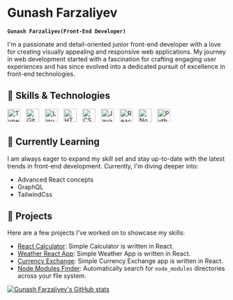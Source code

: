 # Gunash Farzaliyev

**`Gunash Farzaliyev(Front-End Developer)`**

I'm a passionate and detail-oriented junior front-end developer with a love for creating visually appealing and responsive web applications. My journey in web development started with a fascination for crafting engaging user experiences and has since evolved into a dedicated pursuit of excellence in front-end technologies.


## 🔧 Skills & Technologies
<img align="left" alt="TypeScript" width="30px" style="padding-right:10px;" src="https://cdn.jsdelivr.net/gh/devicons/devicon/icons/typescript/typescript-plain.svg" />
<img align="left" alt="Git" width="30px" style="padding-right:10px;" src="https://cdn.jsdelivr.net/gh/devicons/devicon/icons/git/git-original.svg" />
<img align="left" alt="Linux" width="30px" style="padding-right:10px;" src="https://cdn.jsdelivr.net/gh/devicons/devicon/icons/linux/linux-original.svg" />
<img align="left" alt="HTML" width="30px" style="padding-right:10px;" src="https://cdn.jsdelivr.net/gh/devicons/devicon/icons/html5/html5-plain.svg" />
<img align="left" alt="CSS" width="30px" style="padding-right:10px;" src="https://cdn.jsdelivr.net/gh/devicons/devicon/icons/css3/css3-plain.svg" />
<img align="left" alt="JavaScript" width="30px" style="padding-right:10px;" src="https://cdn.jsdelivr.net/gh/devicons/devicon/icons/javascript/javascript-plain.svg" />
<img align="left" alt="React" width="30px" style="padding-right:10px;" src="https://cdn.jsdelivr.net/gh/devicons/devicon/icons/react/react-original.svg" />
<img align="left" alt="NodeJS" width="30px" style="padding-right:10px;" src="https://cdn.jsdelivr.net/gh/devicons/devicon/icons/nodejs/nodejs-original.svg" />
<img align="left" alt="Python" width="30px" style="padding-right:10px;" src="https://cdn.jsdelivr.net/gh/devicons/devicon/icons/python/python-plain.svg" />

<br />
<br />


## 🌱 Currently Learning
I am always eager to expand my skill set and stay up-to-date with the latest trends in front-end development. Currently, I'm diving deeper into:

- Advanced React concepts
- GraphQL
- TailwindCss

## 🚀 Projects

Here are a few projects I've worked on to showcase my skills:

- [React Calculator](https://github.com/gunash-portfolio/Calculator-react): Simple Calculator is written in React.
- [Weather React App](https://github.com/gunash-portfolio/weather-app-react): Simple Weather App is written in React.
- [Currency Exchange](https://github.com/gunash-portfolio/currency_exchange): Simple Currency Exchange app is written in React.
- [Node Modules Finder](https://github.com/gunash-portfolio/node-modules-finder): Automatically search for `node_modules` directories across your file system.


[![Gunash Farzaliyev's GitHub stats](https://github-readme-stats.vercel.app/api?username=gunashfarzaliyev)](https://github.com/gunashfarzaliyev/github-readme-stats)
